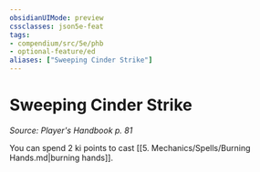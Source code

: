 ```yaml
---
obsidianUIMode: preview
cssclasses: json5e-feat
tags:
- compendium/src/5e/phb
- optional-feature/ed
aliases: ["Sweeping Cinder Strike"]
---
```

# Sweeping Cinder Strike
*Source: Player's Handbook p. 81*  

You can spend 2 ki points to cast [[5. Mechanics/Spells/Burning Hands.md\|burning hands]].